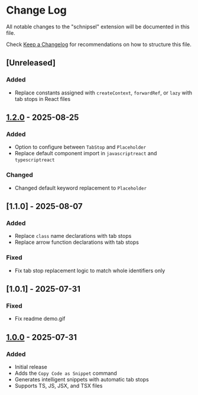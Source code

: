 # Change Log

All notable changes to the "schnipsel" extension will be documented in this file.

Check [Keep a Changelog](http://keepachangelog.com/) for recommendations on how to structure this file.

## [Unreleased]

### Added

- Replace constants assigned with `createContext`, `forwardRef`, or `lazy` with tab stops in React files

## [1.2.0] - 2025-08-25

### Added

- Option to configure between `TabStop` and `Placeholder`
- Replace default component import in `javascriptreact` and `typescriptreact`

### Changed

- Changed default keyword replacement to `Placeholder`

## [1.1.0] - 2025-08-07

### Added

- Replace `class` name declarations with tab stops
- Replace arrow function declarations with tab stops

### Fixed

- Fix tab stop replacement logic to match whole identifiers only

## [1.0.1] - 2025-07-31

### Fixed

- Fix readme demo.gif

## [1.0.0] - 2025-07-31

### Added

- Initial release
- Adds the `Copy Code as Snippet` command
- Generates intelligent snippets with automatic tab stops
- Supports TS, JS, JSX, and TSX files

[1.0.0]: https://github.com/bpetermann/vscode-schnipsel/releases/tag/v1.0.0
[1.2.0]: https://github.com/bpetermann/vscode-schnipsel/releases/tag/v1.2.0
